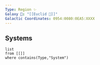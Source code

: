 ```yaml
---
Type: Region ✨
Galaxy 🌌: "[[Euclid 🌌]]"
Galactic Coordinates: 0954:0080:0EA5:XXXX
---
```

## Systems
```dataview
list
from [[]]
where contains(Type,"System")
```
